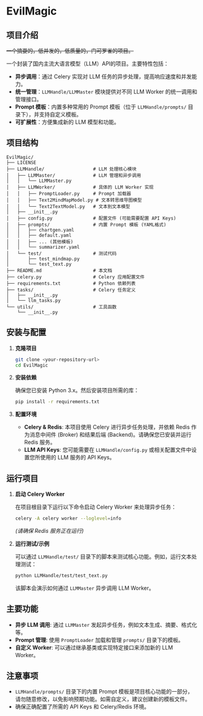 # EvilMagic

## 项目介绍
~~一个搞耍的，低并发的，低质量的，门可罗雀的项目。~~

一个封装了国内主流大语言模型（LLM）API的项目。主要特性包括：

*   **异步调用**：通过 Celery 实现对 LLM 任务的异步处理，提高响应速度和并发能力。
*   **统一管理**：`LLMHandle/LLMMaster` 模块提供对不同 LLM Worker 的统一调用和管理接口。
*   **Prompt 模板**：内置多种常用的 Prompt 模板（位于 `LLMHandle/prompts/` 目录下），并支持自定义模板。
*   **可扩展性**：方便集成新的 LLM 模型和功能。

## 项目结构

```
EvilMagic/
├── LICENSE
├── LLMHandle/                  # LLM 处理核心模块
│   ├── LLMMaster/              # LLM 管理和异步调用
│   │   └── LLMMaster.py
│   ├── LLMWorker/              # 具体的 LLM Worker 实现
│   │   ├── PromptLoader.py     # Prompt 加载器
│   │   ├── Text2MindMapModel.py # 文本转思维导图模型
│   │   └── Text2TextModel.py   # 文本到文本模型
│   ├── __init__.py
│   ├── config.py               # 配置文件 (可能需要配置 API Keys)
│   ├── prompts/                # 内置 Prompt 模板 (YAML格式)
│   │   ├── chartgen.yaml
│   │   ├── default.yaml
│   │   ├── ... (其他模板)
│   │   └── summarizer.yaml
│   └── test/                   # 测试代码
│       ├── test_mindmap.py
│       └── test_text.py
├── README.md                   # 本文档
├── celery.py                   # Celery 应用配置文件
├── requirements.txt            # Python 依赖列表
├── tasks/                      # Celery 任务定义
│   ├── __init__.py
│   └── llm_tasks.py
└── utils/                      # 工具函数
    └── __init__.py
```

## 安装与配置

1.  **克隆项目**

    ```bash
    git clone <your-repository-url>
    cd EvilMagic
    ```

2.  **安装依赖**

    确保您已安装 Python 3.x。然后安装项目所需的库：

    ```bash
    pip install -r requirements.txt
    ```

3.  **配置环境**

    *   **Celery & Redis**: 本项目使用 Celery 进行异步任务处理，并依赖 Redis 作为消息中间件 (Broker) 和结果后端 (Backend)。请确保您已安装并运行 Redis 服务。
    *   **LLM API Keys**: 您可能需要在 `LLMHandle/config.py` 或相关配置文件中设置您所使用的 LLM 服务的 API Keys。

## 运行项目

1.  **启动 Celery Worker**

    在项目根目录下运行以下命令启动 Celery Worker 来处理异步任务：

    ```bash
    celery -A celery worker --loglevel=info
    ```
    *(请确保 Redis 服务正在运行)*

2.  **运行测试/示例**

    可以通过 `LLMHandle/test/` 目录下的脚本来测试核心功能。例如，运行文本处理测试：

    ```bash
    python LLMHandle/test/test_text.py
    ```

    该脚本会演示如何通过 `LLMMaster` 异步调用 LLM Worker。

## 主要功能

*   **异步 LLM 调用**: 通过 `LLMMaster` 发起异步任务，例如文本生成、摘要、格式化等。
*   **Prompt 管理**: 使用 `PromptLoader` 加载和管理 `prompts/` 目录下的模板。
*   **自定义 Worker**: 可以通过继承基类或实现特定接口来添加新的 LLM Worker。

## 注意事项

*   `LLMHandle/prompts/` 目录下的内置 Prompt 模板是项目核心功能的一部分，请勿随意修改，以免影响预期功能。如需自定义，建议创建新的模板文件。
*   确保正确配置了所需的 API Keys 和 Celery/Redis 环境。


